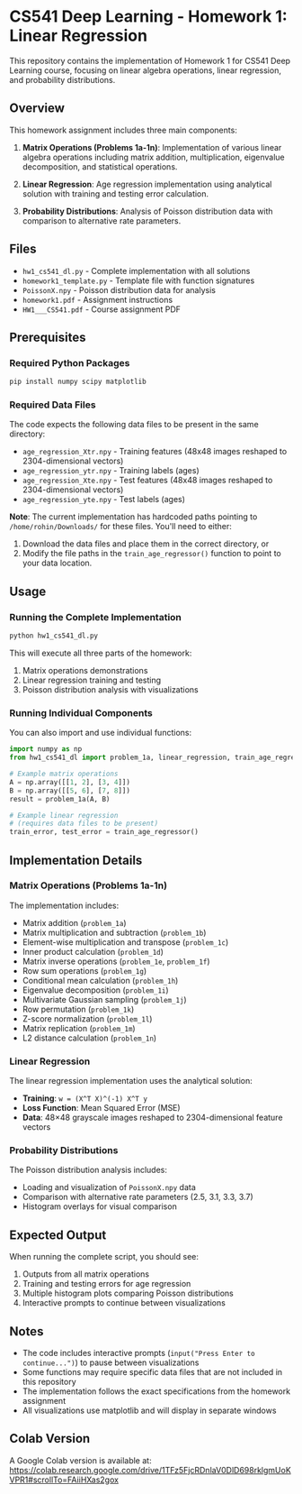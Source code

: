 # CS541 Deep Learning - Homework 1: Linear Regression

This repository contains the implementation of Homework 1 for CS541 Deep Learning course, focusing on linear algebra operations, linear regression, and probability distributions.

## Overview

This homework assignment includes three main components:

1. **Matrix Operations (Problems 1a-1n)**: Implementation of various linear algebra operations including matrix addition, multiplication, eigenvalue decomposition, and statistical operations.

2. **Linear Regression**: Age regression implementation using analytical solution with training and testing error calculation.

3. **Probability Distributions**: Analysis of Poisson distribution data with comparison to alternative rate parameters.

## Files

- `hw1_cs541_dl.py` - Complete implementation with all solutions
- `homework1_template.py` - Template file with function signatures
- `PoissonX.npy` - Poisson distribution data for analysis
- `homework1.pdf` - Assignment instructions
- `HW1___CS541.pdf` - Course assignment PDF

## Prerequisites

### Required Python Packages

```bash
pip install numpy scipy matplotlib
```

### Required Data Files

The code expects the following data files to be present in the same directory:
- `age_regression_Xtr.npy` - Training features (48x48 images reshaped to 2304-dimensional vectors)
- `age_regression_ytr.npy` - Training labels (ages)
- `age_regression_Xte.npy` - Test features (48x48 images reshaped to 2304-dimensional vectors)  
- `age_regression_yte.npy` - Test labels (ages)

**Note**: The current implementation has hardcoded paths pointing to `/home/rohin/Downloads/` for these files. You'll need to either:
1. Download the data files and place them in the correct directory, or
2. Modify the file paths in the `train_age_regressor()` function to point to your data location.

## Usage

### Running the Complete Implementation

```bash
python hw1_cs541_dl.py
```

This will execute all three parts of the homework:
1. Matrix operations demonstrations
2. Linear regression training and testing
3. Poisson distribution analysis with visualizations

### Running Individual Components

You can also import and use individual functions:

```python
import numpy as np
from hw1_cs541_dl import problem_1a, linear_regression, train_age_regressor

# Example matrix operations
A = np.array([[1, 2], [3, 4]])
B = np.array([[5, 6], [7, 8]])
result = problem_1a(A, B)

# Example linear regression
# (requires data files to be present)
train_error, test_error = train_age_regressor()
```

## Implementation Details

### Matrix Operations (Problems 1a-1n)

The implementation includes:
- Matrix addition (`problem_1a`)
- Matrix multiplication and subtraction (`problem_1b`)
- Element-wise multiplication and transpose (`problem_1c`)
- Inner product calculation (`problem_1d`)
- Matrix inverse operations (`problem_1e`, `problem_1f`)
- Row sum operations (`problem_1g`)
- Conditional mean calculation (`problem_1h`)
- Eigenvalue decomposition (`problem_1i`)
- Multivariate Gaussian sampling (`problem_1j`)
- Row permutation (`problem_1k`)
- Z-score normalization (`problem_1l`)
- Matrix replication (`problem_1m`)
- L2 distance calculation (`problem_1n`)

### Linear Regression

The linear regression implementation uses the analytical solution:
- **Training**: `w = (X^T X)^(-1) X^T y`
- **Loss Function**: Mean Squared Error (MSE)
- **Data**: 48×48 grayscale images reshaped to 2304-dimensional feature vectors

### Probability Distributions

The Poisson distribution analysis includes:
- Loading and visualization of `PoissonX.npy` data
- Comparison with alternative rate parameters (2.5, 3.1, 3.3, 3.7)
- Histogram overlays for visual comparison

## Expected Output

When running the complete script, you should see:
1. Outputs from all matrix operations
2. Training and testing errors for age regression
3. Multiple histogram plots comparing Poisson distributions
4. Interactive prompts to continue between visualizations

## Notes

- The code includes interactive prompts (`input("Press Enter to continue...")`) to pause between visualizations
- Some functions may require specific data files that are not included in this repository
- The implementation follows the exact specifications from the homework assignment
- All visualizations use matplotlib and will display in separate windows

## Colab Version

A Google Colab version is available at:
https://colab.research.google.com/drive/1TFz5FjcRDnlaV0DlD698rklgmUoKVPR1#scrollTo=FAiiHXas2gox